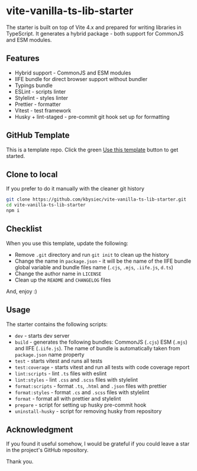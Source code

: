# vite-vanilla-ts-lib-starter

The starter is built on top of Vite 4.x and prepared for writing libraries in TypeScript. It generates a hybrid package - both support for CommonJS and ESM modules.

## Features

-   Hybrid support - CommonJS and ESM modules
-   IIFE bundle for direct browser support without bundler
-   Typings bundle
-   ESLint - scripts linter
-   Stylelint - styles linter
-   Prettier - formatter
-   Vitest - test framework
-   Husky + lint-staged - pre-commit git hook set up for formatting

## GitHub Template

This is a template repo. Click the green [Use this template](https://github.com/kbysiec/vite-vanilla-ts-lib-starter/generate) button to get started.

## Clone to local

If you prefer to do it manually with the cleaner git history

```bash
git clone https://github.com/kbysiec/vite-vanilla-ts-lib-starter.git
cd vite-vanilla-ts-lib-starter
npm i
```

## Checklist

When you use this template, update the following:

-   Remove `.git` directory and run `git init` to clean up the history
-   Change the name in `package.json` - it will be the name of the IIFE bundle global variable and bundle files name (`.cjs`, `.mjs`, `.iife.js`, `d.ts`)
-   Change the author name in `LICENSE`
-   Clean up the `README` and `CHANGELOG` files

And, enjoy :)

## Usage

The starter contains the following scripts:

-   `dev` - starts dev server
-   `build` - generates the following bundles: CommonJS (`.cjs`) ESM (`.mjs`) and IIFE (`.iife.js`). The name of bundle is automatically taken from `package.json` name property
-   `test` - starts vitest and runs all tests
-   `test:coverage` - starts vitest and run all tests with code coverage report
-   `lint:scripts` - lint `.ts` files with eslint
-   `lint:styles` - lint `.css` and `.scss` files with stylelint
-   `format:scripts` - format `.ts`, `.html` and `.json` files with prettier
-   `format:styles` - format `.cs` and `.scss` files with stylelint
-   `format` - format all with prettier and stylelint
-   `prepare` - script for setting up husky pre-commit hook
-   `uninstall-husky` - script for removing husky from repository

## Acknowledgment

If you found it useful somehow, I would be grateful if you could leave a star in the project's GitHub repository.

Thank you.
